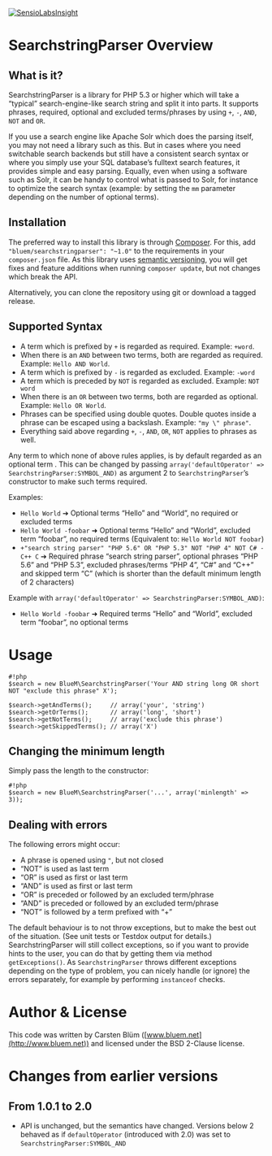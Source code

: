 [![SensioLabsInsight](https://insight.sensiolabs.com/projects/2dc0e9b6-2357-40bd-a56b-9a8dade3408f/mini.png)](https://insight.sensiolabs.com/projects/2dc0e9b6-2357-40bd-a56b-9a8dade3408f)

SearchstringParser Overview
===========================

What is it?
--------------
SearchstringParser is a library for PHP 5.3 or higher which will take a “typical” search-engine-like search string and split it into parts. It supports phrases, required, optional and excluded terms/phrases by using `+`, `-`, `AND`, `NOT` and `OR`.

If you use a search engine like Apache Solr which does the parsing itself, you may not need a library such as this. But in cases where you need switchable search backends but still have a consistent search syntax or where you simply use your SQL database’s fulltext search features, it provides simple and easy parsing. Equally, even when using a software such as Solr, it can be handy to control what is passed to Solr, for instance to optimize the search syntax (example: by setting the `mm` parameter depending on the number of optional terms).


Installation
------------
The preferred way to install this library is through [Composer](https://getcomposer.org). For this, add `"bluem/searchstringparser": "~1.0"` to the requirements in your `composer.json` file. As this library uses [semantic versioning](http://semver.org), you will get fixes and feature additions when running `composer update`, but not changes which break the API.

Alternatively, you can clone the repository using git or download a tagged release.


Supported Syntax
----------------

* A term which is prefixed by `+` is regarded as required. Example: `+word`.
* When there is an `AND` between two terms, both are regarded as required. Example: `Hello AND World`.
* A term which is prefixed by `-` is regarded as excluded. Example: `-word`
* A term which is preceded by `NOT` is regarded as excluded. Example: `NOT word`
* When there is an `OR` between two terms, both are regarded as optional. Example: `Hello OR World`.
* Phrases can be specified using double quotes. Double quotes inside a phrase can be escaped using a backslash. Example: `"my \" phrase"`.
* Everything said above regarding `+`, `-`, `AND`, `OR`, `NOT` applies to phrases as well.

Any term to which none of above rules applies, is by default regarded as an optional term . This can be changed by passing `array('defaultOperator' => SearchstringParser:SYMBOL_AND)` as argument 2 to `SearchstringParser`’s constructor to make such terms required.

Examples:

* `Hello World` ➔ Optional terms “Hello” and “World”, no required or excluded terms
* `Hello World -foobar` ➜ Optional terms “Hello” and “World”, excluded term “foobar”, no required terms (Equivalent to: `Hello World NOT foobar`)
* `+"search string parser" "PHP 5.6" OR "PHP 5.3" NOT "PHP 4" NOT C# -C++ C` ➔ Required phrase “search string parser”, optional phrases “PHP 5.6” and “PHP 5.3”, excluded phrases/terms “PHP 4”, “C#” and “C++” and skipped term “C” (which is shorter than the default minimum length of 2 characters)

Example with `array('defaultOperator' => SearchstringParser:SYMBOL_AND)`:
* `Hello World -foobar` ➜ Required terms “Hello” and “World”, excluded term “foobar”, no optional terms


Usage
========
```
#!php
$search = new BlueM\SearchstringParser('Your AND string long OR short NOT "exclude this phrase" X');

$search->getAndTerms();     // array('your', 'string')
$search->getOrTerms();      // array('long', 'short')
$search->getNotTerms();     // array('exclude this phrase')
$search->getSkippedTerms(); // array('X')
```

Changing the minimum length
---------------------------
Simply pass the length to the constructor:

```
#!php
$search = new BlueM\SearchstringParser('...', array('minlength' => 3));
```


Dealing with errors
---------------------------
The following errors might occur:

* A phrase is opened using `"`, but not closed
* “NOT” is used as last term
* “OR” is used as first or last term
* “AND” is used as first or last term
* “OR” is preceded or followed by an excluded term/phrase
* “AND” is preceded or followed by an excluded term/phrase
* “NOT” is followed by a term prefixed with “+”

The default behaviour is to not throw exceptions, but to make the best out of the situation. (See unit tests or Testdox output for details.) SearchstringParser will still collect exceptions, so if you want to provide hints to the user, you can do that by getting them via method `getExceptions()`. As `SearchstringParser` throws different exceptions depending on the type of problem, you can nicely handle (or ignore) the errors separately, for example by performing `instanceof` checks.


Author & License
====================
This code was written by Carsten Blüm ([www.bluem.net](http://www.bluem.net)) and licensed under the BSD 2-Clause license.


Changes from earlier versions
=============================

From 1.0.1 to 2.0
-----------------
* API is unchanged, but the semantics have changed. Versions below 2 behaved as if `defaultOperator` (introduced with 2.0) was set to `SearchstringParser:SYMBOL_AND`
